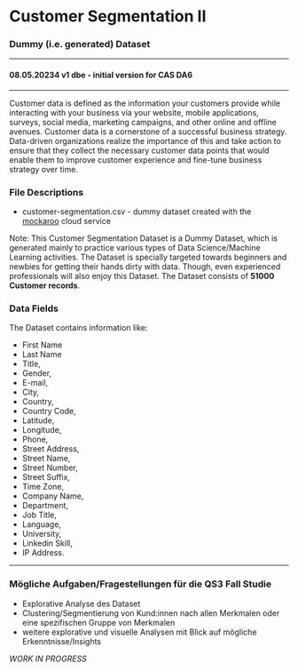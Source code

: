 # Customer Segmentation II 
### Dummy (i.e. generated) Dataset
---  
#### 08.05.20234 v1 dbe - initial version for CAS DA6
---  

Customer data is defined as the information your customers provide while interacting with your business via your website, mobile applications, surveys, social media, marketing campaigns, and other online and offline avenues. 
Customer data is a cornerstone of a successful business strategy. 
Data-driven organizations realize the importance of this and take action to ensure that they collect the necessary customer data points that would enable them to improve customer experience and fine-tune business strategy over time.

### File Descriptions  
+ customer-segmentation.csv - dummy dataset created with the [mockaroo](https://www.mockaroo.com/) cloud service 

Note: This Customer Segmentation Dataset is a Dummy Dataset, which is generated mainly to practice various types of Data Science/Machine Learning activities. 
The Dataset is specially targeted towards beginners and newbies for getting their hands dirty with data. 
Though, even experienced professionals will also enjoy this Dataset. The Dataset consists of **51000 Customer records**. 


### Data Fields   
The Dataset contains information like:

+ First Name
+ Last Name
+ Title, 
+ Gender, 
+ E-mail, 
+ City, 
+ Country, 
+ Country Code, 
+ Latitude, 
+ Longitude, 
+ Phone, 
+ Street Address, 
+ Street Name, 
+ Street Number, 
+ Street Suffix, 
+ Time Zone, 
+ Company Name, 
+ Department, 
+ Job Title, 
+ Language, 
+ University, 
+ Linkedin Skill, 
+ IP Address.



---   
### Mögliche Aufgaben/Fragestellungen für die QS3 Fall Studie    
+ Explorative Analyse des Dataset 
+ Clustering/Segmentierung von Kund:innen nach allen Merkmalen oder eine spezifischen Gruppe von Merkmalen
+ weitere explorative und visuelle Analysen mit Blick auf mögliche Erkenntnisse/Insights 

*WORK IN PROGRESS*  

